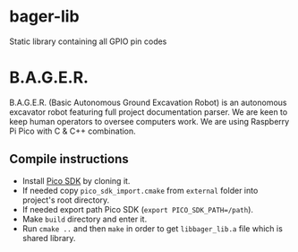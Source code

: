 # bager-lib
Static library containing all GPIO pin codes

# B.A.G.E.R.
B.A.G.E.R. (Basic Autonomous Ground Excavation Robot) is an autonomous excavator robot featuring full project documentation parser. We are keen to keep human operators to oversee computers work. We are using Raspberry Pi Pico with C & C++ combination.

## Compile instructions
- Install [Pico SDK](https://github.com/raspberrypi/pico-sdk) by cloning it.
- If needed copy `pico_sdk_import.cmake` from `external` folder into project's root directory.
- If needed export path Pico SDK (`export PICO_SDK_PATH=/path`).
- Make `build` directory and enter it.
- Run `cmake ..` and then `make` in order to get `libbager_lib.a` file which is shared library.

